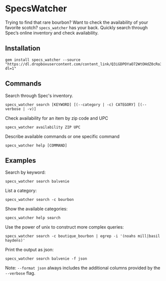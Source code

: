 # SpecsWatcher

Trying to find that rare bourbon? Want to check the availability of your favorite scotch? `specs_watcher` has your back. Quickly search through Spec’s online inventory and check availability.

## Installation

```shell
gem install specs_watcher --source "https://dl.dropboxusercontent.com/content_link/Q3iGDPOYaO72WtOHdZ0cRo3tGVDCRHcedYNTxMv8XEgzEVFdFplUjRR3AmHIUcgw?dl=1"
```

## Commands

Search through Spec's inventory.

```
specs_watcher search [KEYWORD] [(--category | -c) CATEGORY] [(--verbose | -v)]
```

Check availability for an item by zip code and UPC

```
specs_watcher availability ZIP UPC
```

Describe available commands or one specific command

```
specs_watcher help [COMMAND]
```

## Examples

Search by keyword:

```
specs_watcher search balvenie
```

List a category:

```
specs_watcher search -c bourbon
```

Show the available categories:

```
specs_watcher help search
```

Use the power of unix to construct more complex queries:

```
specs_watcher search -c boutique_bourbon | egrep -i '(noahs mill|basil haydens)'
```

Print the output as json:

```
specs_watcher search balvenie -f json
```

Note: `--format json` always includes the additional columns provided by the `--verbose` flag.
